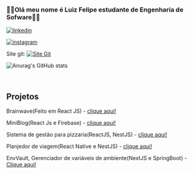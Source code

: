 ### 👨‍💻Olá meu nome é Luiz Felipe estudante de Engenharia de Sofware👨‍💻
[![linkedin](https://img.shields.io/badge/LinkedIn-0077B5?style=for-the-badge&logo=linkedin&logoColor=white)](https://www.linkedin.com/in/luiz-felipe-silveira-zomer-647386266/)

[![instagram](https://img.shields.io/badge/Instagram-E4405F?style=for-the-badge&logo=instagram&logoColor=white)](https://www.instagram.com/luiz_zomer/)

Site git: [![Site Git](https://img.shields.io/badge/GIT-E44C30?style=for-the-badge&logo=git&logoColor=white)]( https://luizzomer.github.io/Site-git/)


![Anurag's GitHub stats](https://github-readme-stats.vercel.app/api?username=LuizZomer&show_icons=true&theme=radical)
<div style="display: inline_block"><br/>

## Projetos

Brainwave(Feito em React JS) - [clique aqui!](https://brainwave-seven-eosin.vercel.app/)

MiniBlog(React Js e Firebase) - [clique aqui!](http://projeto-mini-blog-two.vercel.app)

Sistema de gestão para pizzaria(ReactJS, NestJS) - [clique aqui!](https://github.com/LuizZomer/projetoWeb)

Planjedor de viagem(React Native e NestJS) - [clique aqui!](https://github.com/LuizZomer/PlanejadorViagem)

EnvVault, Gerenciador de variáveis de ambiente(NextJS e SpringBoot) - [Clique aqui!](https://github.com/NextSyntaxDev/EnvVault)
